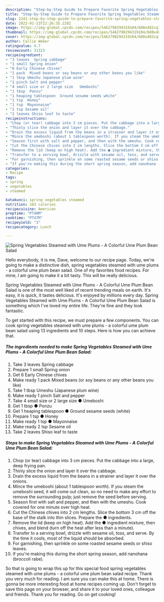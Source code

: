 ```yaml
---
description: "Step-by-Step Guide to Prepare Favorite Spring Vegetables Steamed with Ume Plums - A Colorful Ume Plum Bean Salad"
title: "Step-by-Step Guide to Prepare Favorite Spring Vegetables Steamed with Ume Plums - A Colorful Ume Plum Bean Salad"
slug: 2241-step-by-step-guide-to-prepare-favorite-spring-vegetables-steamed-with-ume-plums-a-colorful-ume-plum-bean-salad
date: 2022-01-23T22:26:35.228Z
image: https://img-global.cpcdn.com/recipes/5462798294319104/680x482cq70/spring-vegetables-steamed-with-ume-plums-a-colorful-ume-plum-bean-salad-recipe-main-photo.jpg
thumbnail: https://img-global.cpcdn.com/recipes/5462798294319104/680x482cq70/spring-vegetables-steamed-with-ume-plums-a-colorful-ume-plum-bean-salad-recipe-main-photo.jpg
cover: https://img-global.cpcdn.com/recipes/5462798294319104/680x482cq70/spring-vegetables-steamed-with-ume-plums-a-colorful-ume-plum-bean-salad-recipe-main-photo.jpg
author: Callie Weber
ratingvalue: 4.7
reviewcount: 31323
recipeingredient:
- "3 leaves  Spring cabbage"
- "1 small Spring onion"
- "6 Early Chinese chives"
- "1 pack  Mixed beans or soy beans or any other beans you like"
- "1 tbsp Umeshu Japanese plum wine"
- "1 pinch Salt and pepper"
- "4 small size or 2 large size   Umeboshi"
- "1 tbsp  Ponzu"
- "1 heaping tablespoon  Ground sesame seeds white"
- "1 tsp  Honey"
- "1 tsp  Mayonnaise"
- "2 tsp Sesame oil"
- "2 leaves Shiso leaf to taste"
recipeinstructions:
- "Chop (or tear) cabbage into 3 cm pieces. Put the cabbage into a large, deep frying pan."
- "Thinly slice the onion and layer it over the cabbage."
- "Drain the excess liquid from the beans in a strainer and layer it over the onions."
- "Mince the umeboshi (about 1 tablespoon worth). If you steam the umeboshi seed, it will come out clean, so no need to make any effort to remove the surrounding pulp; just remove the seed before serving."
- "Season first with salt and pepper, and then with the umeshu. Cook covered for one minute over high heat."
- "Cut the Chinese chives into 2 cm lengths. Slice the bottom 3 cm off the base of the stalk into thin slices. Prepare the ● ingredients."
- "Remove the lid (keep on high heat). Add the ● ingredient mixture, then chives, and blend (turn off the heat after less than a minute)."
- "Transfer to a serving bowl, drizzle with sesame oil, toss, and serve. By the time it cools, most of the liquid should be absorbed."
- "For garnishing, then sprinkle on some roasted sesame seeds or shiso leaves."
- "If you're making this during the short spring season, add nanohana (broccoli rabe)."
categories:
- Recipe
tags:
- spring
- vegetables
- steamed

katakunci: spring vegetables steamed 
nutrition: 163 calories
recipecuisine: American
preptime: "PT40M"
cooktime: "PT47M"
recipeyield: "3"
recipecategory: Lunch

---
```



![Spring Vegetables Steamed with Ume Plums - A Colorful Ume Plum Bean Salad](https://img-global.cpcdn.com/recipes/5462798294319104/680x482cq70/spring-vegetables-steamed-with-ume-plums-a-colorful-ume-plum-bean-salad-recipe-main-photo.jpg)

Hello everybody, it is me, Dave, welcome to our recipe page. Today, we're going to make a distinctive dish, spring vegetables steamed with ume plums - a colorful ume plum bean salad. One of my favorites food recipes. For mine, I am going to make it a bit tasty. This will be really delicious.

Spring Vegetables Steamed with Ume Plums - A Colorful Ume Plum Bean Salad is one of the most well liked of recent trending meals on earth. It's easy, it is quick, it tastes delicious. It's enjoyed by millions every day. Spring Vegetables Steamed with Ume Plums - A Colorful Ume Plum Bean Salad is something which I've loved my entire life. They're fine and they look fantastic.




To get started with this recipe, we must prepare a few components. You can cook spring vegetables steamed with ume plums - a colorful ume plum bean salad using 13 ingredients and 10 steps. Here is how you can achieve that.

<!--inarticleads1-->

##### The ingredients needed to make Spring Vegetables Steamed with Ume Plums - A Colorful Ume Plum Bean Salad:

1. Take 3 leaves  Spring cabbage
1. Prepare 1 small Spring onion
1. Get 6 Early Chinese chives
1. Make ready 1 pack  Mixed beans (or soy beans or any other beans you like)
1. Take 1 tbsp Umeshu (Japanese plum wine)
1. Make ready 1 pinch Salt and pepper
1. Take 4 small size or 2 large size  ● Umeboshi
1. Get 1 tbsp ● Ponzu
1. Get 1 heaping tablespoon ● Ground sesame seeds (white)
1. Prepare 1 tsp ● Honey
1. Make ready 1 tsp ● Mayonnaise
1. Make ready 2 tsp Sesame oil
1. Take 2 leaves Shiso leaf to taste




<!--inarticleads2-->

##### Steps to make Spring Vegetables Steamed with Ume Plums - A Colorful Ume Plum Bean Salad:

1. Chop (or tear) cabbage into 3 cm pieces. Put the cabbage into a large, deep frying pan.
1. Thinly slice the onion and layer it over the cabbage.
1. Drain the excess liquid from the beans in a strainer and layer it over the onions.
1. Mince the umeboshi (about 1 tablespoon worth). If you steam the umeboshi seed, it will come out clean, so no need to make any effort to remove the surrounding pulp; just remove the seed before serving.
1. Season first with salt and pepper, and then with the umeshu. Cook covered for one minute over high heat.
1. Cut the Chinese chives into 2 cm lengths. Slice the bottom 3 cm off the base of the stalk into thin slices. Prepare the ● ingredients.
1. Remove the lid (keep on high heat). Add the ● ingredient mixture, then chives, and blend (turn off the heat after less than a minute).
1. Transfer to a serving bowl, drizzle with sesame oil, toss, and serve. By the time it cools, most of the liquid should be absorbed.
1. For garnishing, then sprinkle on some roasted sesame seeds or shiso leaves.
1. If you're making this during the short spring season, add nanohana (broccoli rabe).




So that is going to wrap this up for this special food spring vegetables steamed with ume plums - a colorful ume plum bean salad recipe. Thank you very much for reading. I am sure you can make this at home. There is gonna be more interesting food at home recipes coming up. Don't forget to save this page on your browser, and share it to your loved ones, colleague and friends. Thank you for reading. Go on get cooking!
